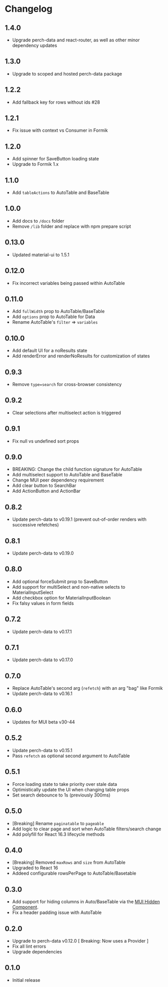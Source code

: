 # Changelog

## 1.4.0

- Upgrade perch-data and react-router, as well as other minor dependency updates

## 1.3.0

- Upgrade to scoped and hosted perch-data package

## 1.2.2

- Add fallback key for rows without ids #28

## 1.2.1

- Fix issue with context vs Consumer in Formik

## 1.2.0

- Add spinner for SaveButton loading state
- Upgrade to Formik 1.x

## 1.1.0

- Add `tableActions` to AutoTable and BaseTable

## 1.0.0

- Add docs to `/docs` folder
- Remove `/lib` folder and replace with npm prepare script

## 0.13.0

- Updated material-ui to 1.5.1

## 0.12.0

- Fix incorrect variables being passed within AutoTable

## 0.11.0

- Add `fullWidth` prop to AutoTable/BaseTable
- Add `options` prop to AutoTable for Data
- Rename AutoTable's `filter` => `variables`

## 0.10.0

- Add default UI for a noResults state
- Add renderError and renderNoResults for customization of states

## 0.9.3

- Remove `type=search` for cross-browser consistency

## 0.9.2

- Clear selections after multiselect action is triggered

## 0.9.1

- Fix null vs undefined sort props

## 0.9.0

- BREAKING: Change the child function signature for AutoTable
- Add multiselect support to AutoTable and BaseTable
- Change MUI peer dependency requirement
- Add clear button to SearchBar
- Add ActionButton and ActionBar

## 0.8.2

- Update perch-data to v0.19.1 (prevent out-of-order renders with successive refetches)

## 0.8.1

- Update perch-data to v0.19.0

## 0.8.0

- Add optional forceSubmit prop to SaveButton
- Add support for multiSelect and non-native selects to MaterialInputSelect
- Add checkbox option for MaterialInputBoolean
- Fix falsy values in form fields

## 0.7.2

- Update perch-data to v0.17.1

## 0.7.1

- Update perch-data to v0.17.0

## 0.7.0

- Replace AutoTable's second arg (`refetch`) with an arg "bag" like Formik
- Update perch-data to v0.16.1

## 0.6.0

- Updates for MUI beta v30-44

## 0.5.2

- Update perch-data to v0.15.1
- Pass `refetch` as optional second argument to AutoTable

## 0.5.1

- Force loading state to take priority over stale data
- Optimistically update the UI when changing table props
- Set search debounce to 1s (previously 300ms)

## 0.5.0

- [Breaking] Rename `paginatable` to `pageable`
- Add logic to clear page and sort when AutoTable filters/search change
- Add polyfill for React 16.3 lifecycle methods

## 0.4.0

- [Breaking] Removed `maxRows` and `size` from AutoTable
- Upgraded to React 16
- Addeed configurable rowsPerPage to AutoTable/Basetable

## 0.3.0

- Add support for hiding columns in Auto/BaseTable via the [MUI Hidden Component](https://material-ui-next.com/api/hidden/).
- Fix a header padding issue with AutoTable

## 0.2.0

- Upgrade to perch-data v0.12.0 [ Breaking: Now uses a Provider ]
- Fix all lint errors
- Upgrade dependencies

## 0.1.0

- Initial release
